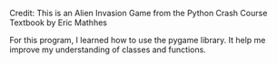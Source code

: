 Credit: This is an Alien Invasion Game from the Python Crash Course Textbook by Eric Mathhes

For this program, I learned how to use the pygame library. It help me improve my understanding of classes and functions.  
